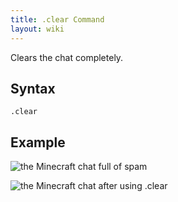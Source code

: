 ```yaml
---
title: .clear Command
layout: wiki
---
```

Clears the chat completely.

## Syntax
`.clear`

## Example
![the Minecraft chat full of spam](https://cloud.githubusercontent.com/assets/10100202/8273045/ab7dd2bc-185c-11e5-8d34-a5b9c681d13a.png)

![the Minecraft chat after using .clear](https://cloud.githubusercontent.com/assets/10100202/8273046/ab828262-185c-11e5-92f2-278f72dc8727.png)
